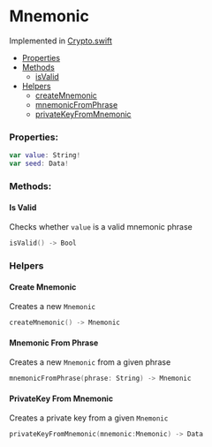 # Mnemonic

Implemented in [Crypto.swift](https://github.com/Ryucoin/neovm-utils/blob/master/neovmUtils/Classes/Crypto.swift)

- [Properties](#properties)
- [Methods](#methods)
  - [isValid](#is-valid)
- [Helpers](#helpers)
  - [createMnemonic](#create-mnemonic)
  - [mnemonicFromPhrase](#mnemonic-from-phrase)
  - [privateKeyFromMnemonic](#privatekey-from-mnemonic)

### Properties:

``` swift
var value: String!
var seed: Data!
```

### Methods:

#### Is Valid

Checks whether `value` is a valid mnemonic phrase

``` swift
isValid() -> Bool
```

### Helpers

#### Create Mnemonic

Creates a new `Mnemonic`

``` swift
createMnemonic() -> Mnemonic
```

#### Mnemonic From Phrase

Creates a new `Mnemonic` from a given phrase

``` swift
mnemonicFromPhrase(phrase: String) -> Mnemonic
```

#### PrivateKey From Mnemonic

Creates a private key from a given `Mnemonic`

``` swift
privateKeyFromMnemonic(mnemonic:Mnemonic) -> Data
```
